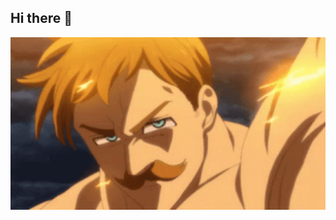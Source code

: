 ## Hi there 👋

<img src="https://github.com/Esc-anor/Esc-anor/blob/main/escanor3.gif" alt="The Unlimeted" width="800">
